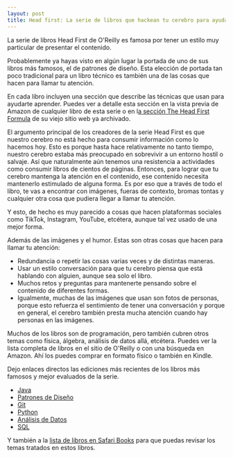 ```yaml
---  
layout: post  
title: Head first: La serie de libros que hackean tu cerebro para ayudarte a aprender.
---
```


La serie de libros Head First de O'Reilly es famosa por tener un estilo muy particular de presentar el contenido.

Probablemente ya hayas visto en algún lugar la portada de uno de sus libros más famosos, el de patrones de diseño. Esta elección de portada tan poco tradicional para un libro técnico es también una de las cosas que hacen para llamar tu atención.

En cada libro incluyen una sección que describe las técnicas que usan para ayudarte aprender. Puedes ver a detalle esta sección en la vista previa de Amazon de cualquier libro de esta serie o en l[a sección The Head First Formula](https://web.archive.org/web/20180219200945/http://www.headfirstlabs.com/readme.php) de su viejo sitio web ya archivado.

El argumento principal de los creadores de la serie Head First es que nuestro cerebro no está hecho para consumir información como lo hacemos hoy. Esto es porque hasta hace relativamente no tanto tiempo, nuestro cerebro estaba más preocupado en sobrevivir a un entorno hostil o salvaje. Así que naturalmente aún tenemos una resistencia a actividades como consumir libros de cientos de páginas. Entonces, para lograr que tu cerebro mantenga la atención en el contenido, ese contenido necesita mantenerlo estimulado de alguna forma. Es por eso que a través de todo el libro, te vas a encontrar con imágenes, fueras de contexto, bromas tontas y cualquier otra cosa que pudiera llegar a llamar tu atención.

Y esto, de hecho es muy parecido a cosas que hacen plataformas sociales como TikTok, Instagram, YouTube, etcétera, aunque tal vez usado de una mejor forma.

Además de las imágenes y el humor. Estas son otras cosas que hacen para llamar tu atención:
* Redundancia o repetir las cosas varias veces y de distintas maneras.
* Usar un estilo conversación para que tu cerebro piensa que está hablando con alguien, aunque sea solo el libro.
* Muchos retos y preguntas para mantenerte pensando sobre el contenido de diferentes formas.
* Igualmente, muchas de las imágenes que usan son fotos de personas, porque esto refuerza el sentimiento de tener una conversación y porque en general, el cerebro también presta mucha atención cuando hay personas en las imágenes.

Muchos de los libros son de programación, pero también cubren otros temas como física, álgebra, análisis de datos allá, etcétera. Puedes ver la lista completa de libros en el sitio de O'Reilly o con una búsqueda en Amazon. Ahí los puedes comprar en formato físico o también en Kindle.

Dejo enlaces directos las ediciones más recientes de los libros más famosos y mejor evaluados de la serie.
* [Java](https://amzn.to/40aJKyG)
* [Patrones de Diseño](https://amzn.to/3YTmofS)
* [Git](https://amzn.to/3YY4hp4)
* [Python](https://amzn.to/42gc3xr)
* [Análisis de Datos](https://amzn.to/3LwWGek)
* [SQL](https://amzn.to/3JJe8uK)

Y también a la [lista de libros en Safari Books](https://www.oreilly.com/search/?q=head%20first&type=article&type=book&type=journal) para que puedas revisar los temas tratados en estos libros.
